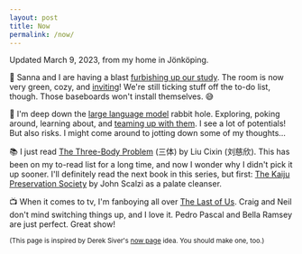```yaml
---
layout: post
title: Now
permalink: /now/
---
```


Updated March 9, 2023, from my home in Jönköping.

💚 Sanna and I are having a blast [furbishing up our study](/1675168249/). The room is now very green, cozy, and [inviting](/1675437526/)! We're still ticking stuff off the to-do list, though. Those baseboards won't install themselves. 😅

🤖 I'm deep down the [large language model](https://en.wikipedia.org/wiki/Large_language_model) rabbit hole. Exploring, poking around, learning about, and [teaming up with them](https://dahlstrand.net/1676318822/). I see a lot of potentials! But also risks. I might come around to jotting down some of my thoughts…

📚 I just read [The Three-Body Problem](https://en.wikipedia.org/wiki/The_Three-Body_Problem_(novel)) (<span lang="zh">三体</span>) by Liu Cixin (<span lang="zh">刘慈欣</span>). This has been on my to-read list for a long time, and now I wonder why I didn't pick it up sooner. I'll definitely read the next book in this series, but first: [The Kaiju Preservation Society](https://whatever.scalzi.com/2022/03/15/the-kaiju-preservation-society-out-now/) by John Scalzi as a palate cleanser.

📺 When it comes to tv, I'm fanboying all over [The Last of Us](https://www.hbo.com/the-last-of-us/season-1). Craig and Neil don't mind switching things up, and I love it. Pedro Pascal and Bella Ramsey are just perfect. Great show!

<small>(This page is inspired by Derek Siver's [now page](https://nownownow.com/about) idea. You should make one, too.)</small>

